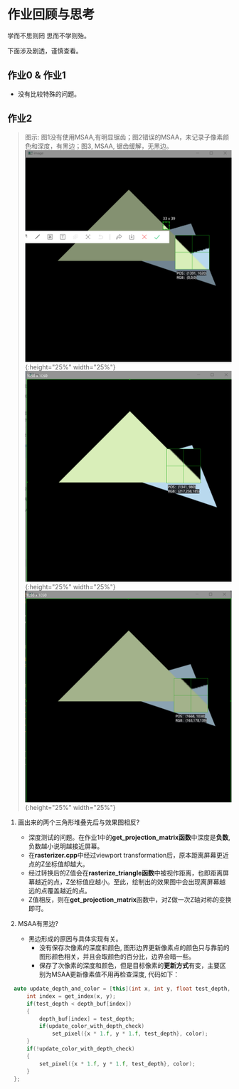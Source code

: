 # 作业回顾与思考

学而不思则罔 思而不学则殆。

下面涉及剧透，谨慎查看。


## 作业0 & 作业1
  * 没有比较特殊的问题。

## 作业2
> 图示: 图1没有使用MSAA,有明显锯齿；图2错误的MSAA，未记录子像素颜色和深度，有黑边；图3, MSAA, 锯齿缓解，无黑边。
![没有supersampling](./hw2.png "没有supersampling"){:height="25%" width="25%"} ![MSAA但有黑边](./hw2withblackbounder.png "MSAA但有黑边"){:height="25%" width="25%"} ![MSAA正常](./hw2massright.png "正常情况"){:height="25%" width="25%"}


1. 画出来的两个三角形堆叠先后与效果图相反?
   * 深度测试的问题。在作业1中的**get_projection_matrix函数**中深度是**负数**, 负数越小说明越接近屏幕。
   * 在**rasterizer.cpp**中经过viewport transformation后，原本距离屏幕更近点的Z坐标值却越大。
   * 经过转换后的Z值会在**rasterize_triangle函数**中被视作距离，也即距离屏幕越近的点，Z坐标值应越小。至此，绘制出的效果图中会出现离屏幕越远的点覆盖越近的点。
   * Z值相反，则在**get_projection_matrix**函数中，对Z做一次Z轴对称的变换即可。


2. MSAA有黑边?
    * 黑边形成的原因与具体实现有关。
      * 没有保存次像素的深度和颜色, 图形边界更新像素点的颜色只与靠前的图形颜色相关，并且会取颜色的百分比，边界会暗一些。
      * 保存了次像素的深度和颜色，但是目标像素的**更新方式**有变，主要区别为MSAA更新像素值不用再检查深度, 代码如下：
  ```c++
    auto update_depth_and_color = [this](int x, int y, float test_depth, const Vector3f& color, bool update_color_with_depth_check=true){
        int index = get_index(x, y);
        if(test_depth < depth_buf[index])
        {
            depth_buf[index] = test_depth;
            if(update_color_with_depth_check)
                set_pixel({x * 1.f, y * 1.f, test_depth}, color);
        }
        if(!update_color_with_depth_check)
        {
            set_pixel({x * 1.f, y * 1.f, test_depth}, color);
        }
    };
  ```
